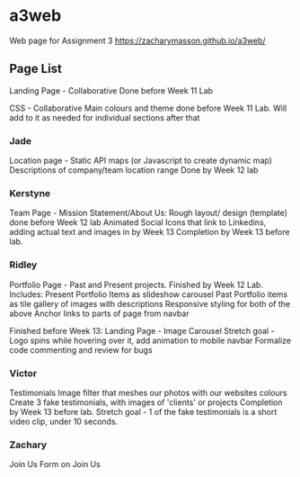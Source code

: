 # a3web
Web page for Assignment 3
https://zacharymasson.github.io/a3web/

## Page List
Landing Page - Collaborative
Done before Week 11 Lab

CSS - Collaborative
Main colours and theme done before Week 11 Lab. Will add to it as needed for individual sections after that

### Jade
Location page - Static API maps (or Javascript to create dynamic map)
Descriptions of company/team location range
Done by Week 12 lab

### Kerstyne
Team Page - Mission Statement/About Us: Rough layout/ design (template) done before Week 12 lab
Animated Social Icons that link to Linkedins, adding actual text and images in by Week 13
Completion by Week 13 before lab. 

### Ridley
Portfolio Page - Past and Present projects. Finished by Week 12 Lab. Includes:
Present Portfolio Items as slideshow carousel
Past Portfolio items as tile gallery of images with descriptions
Responsive styling for both of the above
Anchor links to parts of page from navbar

Finished before Week 13:
Landing Page - Image Carousel
Stretch goal - Logo spins while hovering over it, add animation to mobile navbar
Formalize code commenting and review for bugs

### Victor
Testimonials
Image filter that meshes our photos with our websites colours
Create 3 fake testimonials, with images of 'clients' or projects Completion by Week 13 before lab. 
Stretch goal - 1 of the fake testimonials is a short video clip, under 10 seconds.

### Zachary
Join Us
Form on Join Us